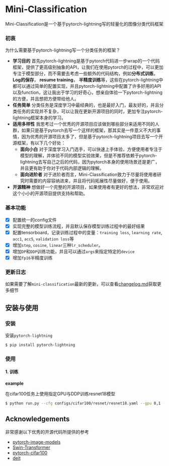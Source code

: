 # Mini-Classification
Mini-Classification是一个基于pytorch-lightning写的轻量化的图像分类代码框架


### 初衷
为什么需要基于pytorch-lightning写一个分类任务的框架？
- **学习目的** 首先pytorch-lightning是基于pytorch代码进一步wrap的一个代码框架，提供了更高级别抽象的API，让我们在使用pytorch的过程中，可以更加专注于模型部分，而不需要去考虑一些额外的代码结构，例如**分布式训练**，**Log的保存**， **resume training**， **半精度训练**等，这些在pytorch-lightning中都可以通过简单的配置实现，并且pytorch-lightning中配置了许多好用的API以及function，这让我出于学习的好奇心，想亲自体验一下pytorch-lightning的方便，并且想把方便带给他人。
- **任务简单** 分类任务是深度学习中最经典的，也是最好入门，最友好的，并且分类任务的实现并不复杂，可以让我在更新开源项目的同时，更加专注pytorch-lightning框架本身的学习。
- **适用多样性** 我思考过一个优秀的开源项目应该做到哪些部分来适用不同的人群，如果只是基于pytorch去写一个这样的框架，那其实是一件意义不大的事情，因为优秀的开源项目太多了，但是基于pytorch-lightning项目去写一个开源框架，有以下几个好处：
  - **面向小白** 对于深度学习入门选手，可以快速上手体验，方便使用者专注于模型的理解，并体验不同的模型实验效果，但是不推荐依赖于pytorch-lightning去写自己之后的代码，因为pytorch本身的使用场景还是更广，并且更有助于你对于代码内部逻辑的理解。
  - **面向进阶者** 对于进阶者而言，Mini-Classification致力于尽量将使用者研究时需要的内容容纳进来，并且将代码拓展性尽量做好，便于使用。
- **开源精神** 想做好一个完整的开源项目，如果使用者有更好的想法，非常欢迎对这个小小的开源项目提供支持和帮助。

### 基本功能
- [x] 配置统一的config文件
- [x] 实现完整的模型训练流程，并且默认保存模型训练过程中的最好结果
- [x] 配置tensorboard，记录训练过程中的变量：`training loss`, `learning rate`, `acc1`, `acc5`, `validation loss`等
- [x] 增加`step`, `cosine`, `linear`三种`lr_scheduler`。
- [x] 增加`DP`和`DDP`训练功能，并且可以通过`args`来指定特定的`device`
- [x] 增加`fp16`半精度训练

### 更新日志
如果需要了解`mini-classification`最新的更新，可以查看[changelog.md](/changelog.md)获取更多细节

## 安装与使用
### 安装
安装`pytorch-lightning`
```bash
$ pip install pytorch-lightning
```

### 使用
#### 1. 训练
**example**

在cifar100任务上使用指定GPU与DDP训练resnet18模型
```bash
$ python run.py --cfg configs/cifar100/resnet/resnet18.yaml --gpu 0,1 --accelerator ddp
```

## Acknowledgements
非常感谢以下优秀的开源代码所提供的参考
- [pytorch-image-models](https://github.com/rwightman/pytorch-image-models)
- [Swin-Transformer](https://github.com/microsoft/Swin-Transformer)
- [pytorch-cifar100](https://github.com/weiaicunzai/pytorch-cifar100)
- [deit](https://github.com/facebookresearch/deit)
